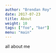 ```yaml
---
author: "Brendan Roy"
date: 2017-07-23
title: About
weight: 10
tags: ["foo", "bar"]
menu: "main"
---
```


all about me
